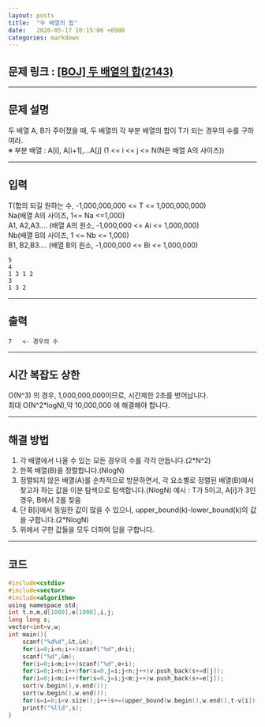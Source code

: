 ```yaml
---
layout: posts
title:  "두 배열의 합"
date:   2020-05-17 10:15:06 +0900
categories: markdown
---
```

## 문제 링크 : [[BOJ] 두 배열의 합(2143)](https://www.acmicpc.net/problem/2143 "[BOJ] 두 배열의 합")
---
## 문제 설명  
두 배열 A, B가 주어졌을 때, 두 배열의 각 부분 배열의 합이 T가 되는 경우의 수를 구하여라.  
※ 부분 배열 : A[i], A[i+1],...A[j] (1 <= i <= j <= N(N은 배열 A의 사이즈))

---

## 입력
T(합의 되길 원하는 수, -1,000,000,000 <= T <= 1,000,000,000)  
Na(배열 A의 사이즈, 1<= Na <=1,000)  
A1, A2,A3.... (배열 A의 원소, -1,000,000 <= Ai <= 1,000,000)  
Nb(배열 B의 사이즈, 1 <= Nb <= 1,000)  
B1, B2,B3.... (배열 B의 원소, -1,000,000 <= Bi <= 1,000,000)
```
5
4
1 3 1 2
3
1 3 2
```
---
## 출력
```
7	<- 경우의 수
```
---
## 시간 복잡도 상한
O(N^3) 의 경우, 1,000,000,000이므로, 시간제한 2초를 벗어납니다.  
최대 O(N^2*logN),약 10,000,000 에 해결해야 합니다.

---
## 해결 방법
1. 각 배열에서 나올 수 있는 모든 경우의 수를 각각 만듭니다.(2*N^2)
2. 한쪽 배열(B)을 정렬합니다.(NlogN)
3. 정렬되지 않은 배열(A)를 순차적으로 방문하면서, 각 요소별로 정렬된 배열(B)에서 찾고자 하는 값을 이분 탐색으로 탐색합니다.(NlogN)  예시 : T가 5이고, A[i]가 3인 경우, B에서 2를 찾음
4. 단 B[i]에서 동일한 값이 많을 수 있으니, upper_bound(k)-lower_bound(k)의 값을 구합니다.(2*NlogN)
5. 위에서 구한 값들을 모두 더하여 답을 구합니다.
---

## 코드

```c
#include<cstdio>
#include<vector>
#include<algorithm>
using namespace std;
int t,n,m,d[1000],e[1000],i,j;
long long s;
vector<int>v,w;
int main(){
    scanf("%d%d",&t,&n);
    for(i=0;i<n;i++)scanf("%d",d+i);
    scanf("%d",&m);
    for(i=0;i<m;i++)scanf("%d",e+i);
    for(i=0;i<n;i++)for(s=0,j=i;j<n;j++)v.push_back(s+=d[j]);
    for(i=0;i<m;i++)for(s=0,j=i;j<m;j++)w.push_back(s+=e[j]);
    sort(v.begin(),v.end());
    sort(w.begin(),w.end());
    for(s=i=0;i<v.size();i++)s+=(upper_bound(w.begin(),w.end(),t-v[i])-w.begin())-(lower_bound(w.begin(),w.end(),t-v[i])-w.begin());
    printf("%lld",s);
}

```
